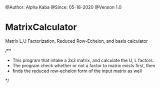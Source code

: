 @Author: Alpha Kaba
@Since: 05-18-2020
@Version 1.0

# MatrixCalculator
Matrix L,U Factorization, Reduced Row-Echelon, and basis calculator

/**

*	This program that intake a 3x3 matrix, and calculate the U, L factors. 
* The program check whether or not a factor to matrix exists first, then
* finds the reduced row-echelon form of the input matrix as well

*/
